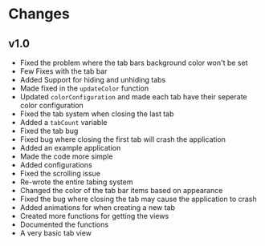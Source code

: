 #  Changes

## v1.0
- Fixed the problem where the tab bars background color won't be set
- Few Fixes with the tab bar
- Added Support for hiding and unhiding tabs
- Made fixed in the `updateColor` function
- Updated `colorConfiguration` and made each tab have their seperate color configuration
- Fixed the tab system when closing the last tab
- Added a `tabCount` variable
- Fixed the tab bug
- Fixed bug where closing the first tab will crash the application
- Added an example application
- Made the code more simple
- Added configurations
- Fixed the scrolling issue
- Re-wrote the entire tabing system
- Changed the color of the tab bar items based on appearance
- Fixed the bug where closing the tab may cause the application to crash
- Added animations for when creating a new tab
- Created more functions for getting the views
- Documented the functions
- A very basic tab view
